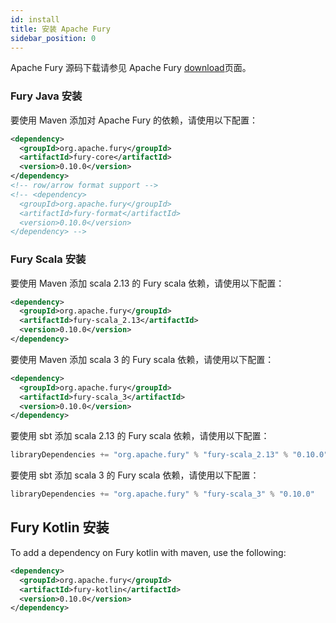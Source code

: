 ```yaml
---
id: install
title: 安装 Apache Fury
sidebar_position: 0
---
```


Apache Fury 源码下载请参见 Apache Fury [download](https://github.com/apache/fury/releases)页面。

### Fury Java 安装

要使用 Maven 添加对 Apache Fury 的依赖，请使用以下配置：

```xml
<dependency>
  <groupId>org.apache.fury</groupId>
  <artifactId>fury-core</artifactId>
  <version>0.10.0</version>
</dependency>
<!-- row/arrow format support -->
<!-- <dependency>
  <groupId>org.apache.fury</groupId>
  <artifactId>fury-format</artifactId>
  <version>0.10.0</version>
</dependency> -->
```

### Fury Scala 安装

要使用 Maven 添加 scala 2.13 的 Fury scala 依赖，请使用以下配置：

```xml
<dependency>
  <groupId>org.apache.fury</groupId>
  <artifactId>fury-scala_2.13</artifactId>
  <version>0.10.0</version>
</dependency>
```

要使用 Maven 添加 scala 3 的 Fury scala 依赖，请使用以下配置：

```xml
<dependency>
  <groupId>org.apache.fury</groupId>
  <artifactId>fury-scala_3</artifactId>
  <version>0.10.0</version>
</dependency>
```

要使用 sbt 添加 scala 2.13 的 Fury scala 依赖，请使用以下配置：

```sbt
libraryDependencies += "org.apache.fury" % "fury-scala_2.13" % "0.10.0"
```

要使用 sbt 添加 scala 3 的 Fury scala 依赖，请使用以下配置：

```sbt
libraryDependencies += "org.apache.fury" % "fury-scala_3" % "0.10.0"
```

## Fury Kotlin 安装

To add a dependency on Fury kotlin with maven, use the following:

```xml
<dependency>
  <groupId>org.apache.fury</groupId>
  <artifactId>fury-kotlin</artifactId>
  <version>0.10.0</version>
</dependency>
```
